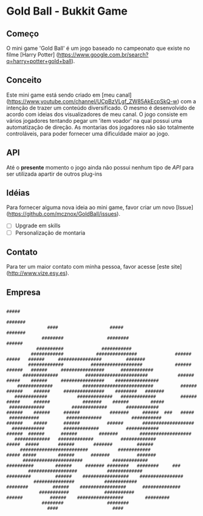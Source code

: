 # Gold Ball - Bukkit Game

## Começo
O mini game 'Gold Ball' é um jogo baseado no campeonato que existe no filme [Harry Potter] (https://www.google.com.br/search?q=harry+potter+gold+ball).

## Conceito
Este mini game está sendo criado em [meu canal] (https://www.youtube.com/channel/UCpBzVLgf_ZW85AkEcpSkQ-w) com a intenção de trazer um conteúdo diversificado. O mesmo é desenvolvido de acordo com ideias dos visualizadores de meu canal. O jogo consiste em vários jogadores tentando pegar um 'item voador' na qual possui uma automatização de direção. As montarias dos jogadores não são totalmente controláveis, para poder fornecer uma dificuldade maior ao jogo.

## API
Até o **presente** momento o jogo ainda não possui nenhum tipo de *API* para ser utilizada apartir de outros plug-ins

## Idéias
Para fornecer alguma nova ideia ao mini game, favor criar um novo [Issue] (https://github.com/mcznox/GoldBall/issues).
- [ ] Upgrade em skills
- [ ] Personalização de montaria

## Contato
Para ter um maior contato com minha pessoa, favor acesse [este site] (http://www.vize.esy.es).

## Empresa

                                                                                           #####                                                      
                                                                                          #######                                                     
                   ####                   #####                                           #######                                                     
                 ########                ########                                         ######                                                      
               ##########              ###########                                                                                                    
             ############            ###############              ######          #####   ######     ################         #######                 
            #############          ###################            ######         ######   ######     ################      ############               
          #############          #######################           ######        #####    ######     ################    ################             
        #############           ##########################          ######      ######    ######     ###############    ########   #######            
       ############           #############   #############         ######      #####     ######            #######    ######        #####            
     #############          #############       ############         ######    ######     ######           #######     ######  ###   #####            
     ###########          #############           ###########        ######    #####      ######          ######       ###################            
      ############       #############          ############          ######  ######      ######        #######        ###################            
       #############   #############          #############            #####  #####       ######       #######         ######                         
         #########################           ############              ##### #####        ######      #######          #######                        
          ######################           #############                ##########        ######     ####### ########   ########     ###              
            ##################           #############                  #########         ######    #################    ################             
              ###############           ############                     ########         ######    #################      ##############             
                ###########             ###########                       ######          ######    #################        #########                
                 ########                ########                                                                                                     
                   ####                    ####
